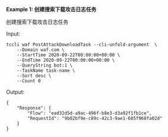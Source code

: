 **Example 1: 创建搜索下载攻击日志任务**

创建搜索下载攻击日志任务

Input: 

```
tccli waf PostAttackDownloadTask --cli-unfold-argument  \
    --Domain waf.com \
    --StartTime 2020-09-22T00:00:00+00:00 \
    --EndTime 2020-09-22T00:00:00+00:00 \
    --QueryString bot:1 \
    --TaskName task-name \
    --Sort desc \
    --Count 0
```

Output: 
```
{
    "Response": {
        "Flow": "ead32d5d-a9ac-496f-b8e3-d3a92f1fb1ce",
        "RequestId": "9b02bf9e-c89c-42c3-9ae1-685f968fa02d"
    }
}
```

